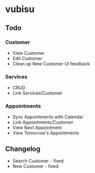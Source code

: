 # vubisu
## Todo
### Customer
- View Customer
- Edit Customer
- Clean up New Customer UI feedback

### Services
- CRUD
- Link Services/Customer

### Appointments
- Sync Appointments with Calendar
- Link Appointments/Customer
- View Next Appointment
- View Tomorrow's Appointments

## Changelog
- Search Customer - fixed
- New Customer - fixed
